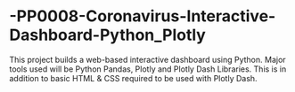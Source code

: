 # -PP0008-Coronavirus-Interactive-Dashboard-Python_Plotly
This project builds a web-based interactive dashboard using Python. Major tools used will be Python Pandas, Plotly and Plotly Dash Libraries. This is in addition to basic HTML &amp; CSS required to be used with Plotly Dash.
